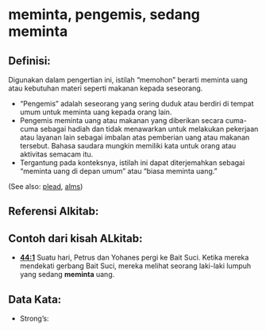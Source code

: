 # meminta, pengemis, sedang meminta

## Definisi:

Digunakan dalam pengertian ini, istilah “memohon” berarti meminta uang atau kebutuhan materi seperti makanan kepada seseorang.

* “Pengemis” adalah seseorang yang sering duduk atau berdiri di tempat umum untuk meminta uang kepada orang lain.
* Pengemis meminta uang atau makanan yang diberikan secara cuma-cuma sebagai hadiah dan tidak menawarkan untuk melakukan pekerjaan atau layanan lain sebagai imbalan atas pemberian uang atau makanan tersebut. Bahasa saudara mungkin memiliki kata untuk orang atau aktivitas semacam itu.
* Tergantung pada konteksnya, istilah ini dapat diterjemahkan sebagai “meminta uang di depan umum” atau “biasa meminta uang.”

(See also: [plead](../other/plead.md), [alms](../other/alms.md))

## Referensi Alkitab:


## Contoh dari kisah ALkitab:

* __[44:1](rc://en/tn/help/obs/44/01)__ Suatu hari, Petrus dan Yohanes pergi ke Bait Suci. Ketika mereka mendekati gerbang Bait Suci, mereka melihat seorang laki-laki lumpuh yang sedang __meminta__ uang.

## Data Kata:

* Strong’s: 
